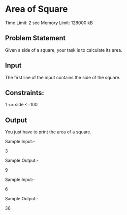 # Area of Square

Time Limit: 2 sec
Memory Limit: 128000 kB

## Problem Statement
Given a side of a square, your task is to calculate its area.

## Input
The first line of the input contains the side of the square.

## Constraints:
1 <= side <=100

## Output
You just have to print the area of a square.

Sample Input:-

3

Sample Output:-

9

Sample Input:-

6

Sample Output:-

36